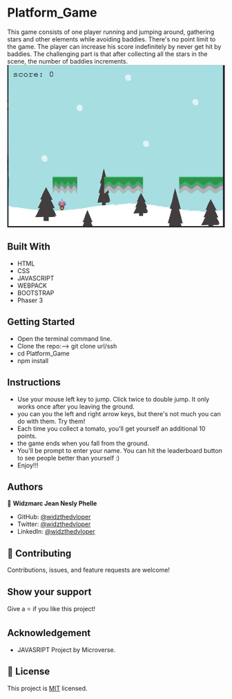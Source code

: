 # Platform_Game

This game consists of one player running and jumping around, gathering stars and other elements while avoiding baddies. There's no point limit to the game. The player can increase his score indefinitely by never get hit by baddies. The challenging part is that after collecting all the stars in the scene, the number of baddies increments.
![ScreenShot](./screenshot.png)

## Built With

- HTML
- CSS
- JAVASCRIPT
- WEBPACK
- BOOTSTRAP
- Phaser 3

## Getting Started

- Open the terminal command line.
- Clone the repo:--> git clone url/ssh
- cd Platform_Game
- npm install

## Instructions

- Use your mouse left key to jump. Click twice to double jump. It only works once after you leaving the ground.
- you can you the left and right arrow keys, but there's not much you can do with them. Try them!
- Each time you collect a tomato, you'll get yourself an additional 10 points.
- the game ends when you fall from the ground.
- You'll be prompt to enter your name. You can hit the leaderboard button to see people better than yourself :)
- Enjoy!!!

## Authors

👤 **Widzmarc Jean Nesly Phelle**

- GitHub: [@widzthedvloper](https://github.com/widzthedvloper)
- Twitter: [@widzthedvloper](https://twitter.com/widzthedvloper)
- LinkedIn: [@widzthedvloper](https://www.linkedin.com/in/widzmarc-jean-nesly-phelle-252a26129/)

## 🤝 Contributing

Contributions, issues, and feature requests are welcome!

## Show your support

Give a ⭐️ if you like this project!

## Acknowledgement

- JAVASRIPT Project by Microverse.

## 📝 License

This project is [MIT](/LICENSE) licensed.
